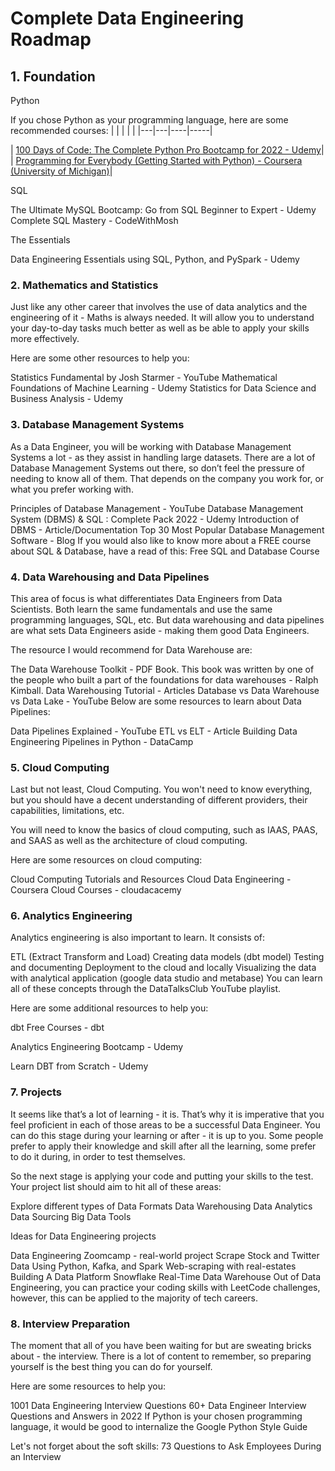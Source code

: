 # Complete Data Engineering Roadmap

## 1. Foundation

Python
 
If you chose Python as your programming language, here are some recommended courses:
|   |   |   |   |
|---|---|----|-----|

| [100 Days of Code: The Complete Python Pro Bootcamp for 2022 - Udemy]()|
| [Programming for Everybody (Getting Started with Python) - Coursera (University of Michigan)]()|
 

SQL
 

The Ultimate MySQL Bootcamp: Go from SQL Beginner to Expert - Udemy
Complete SQL Mastery - CodeWithMosh
 

The Essentials
 

Data Engineering Essentials using SQL, Python, and PySpark - Udemy

### 2. Mathematics and Statistics
 

Just like any other career that involves the use of data analytics and the engineering of it - Maths is always needed. It will allow you to understand your day-to-day tasks much better as well as be able to apply your skills more effectively. 

Here are some other resources to help you:

Statistics Fundamental by Josh Starmer - YouTube
Mathematical Foundations of Machine Learning - Udemy
Statistics for Data Science and Business Analysis - Udemy

### 3. Database Management Systems
 

As a Data Engineer, you will be working with Database Management Systems a lot - as they assist in handling large datasets. There are a lot of Database Management Systems out there, so don’t feel the pressure of needing to know all of them. That depends on the company you work for, or what you prefer working with. 

Principles of Database Management - YouTube
Database Management System (DBMS) & SQL : Complete Pack 2022 - Udemy
Introduction of DBMS - Article/Documentation
Top 30 Most Popular Database Management Software - Blog
If you would also like to know more about a FREE course about SQL & Database, have a read of this: Free SQL and Database Course

### 4. Data Warehousing and Data Pipelines
 

This area of focus is what differentiates Data Engineers from Data Scientists. Both learn the same fundamentals and use the same programming languages, SQL, etc. But data warehousing and data pipelines are what sets Data Engineers aside - making them good Data Engineers.

The resource I would recommend for Data Warehouse are:

The Data Warehouse Toolkit - PDF Book. This book was written by one of the people who built a part of the foundations for data warehouses - Ralph Kimball.
Data Warehousing Tutorial - Articles
Database vs Data Warehouse vs Data Lake - YouTube
Below are some resources to learn about Data Pipelines:

Data Pipelines Explained - YouTube
ETL vs ELT - Article
Building Data Engineering Pipelines in Python - DataCamp




### 5. Cloud Computing
 

Last but not least, Cloud Computing. You won't need to know everything, but you should have a decent understanding of different providers, their capabilities, limitations, etc. 

You will need to know the basics of cloud computing, such as IAAS, PAAS, and SAAS as well as the architecture of cloud computing.

Here are some resources on cloud computing:

Cloud Computing Tutorials and Resources
Cloud Data Engineering - Coursera
Cloud Courses - cloudacacemy



### 6. Analytics Engineering 
 

Analytics engineering is also important to learn. It consists of:

ETL (Extract Transform and Load)
Creating data models (dbt model)
Testing and documenting
Deployment to the cloud and locally
Visualizing the data with analytical application (google data studio and metabase)
You can learn all of these concepts through the DataTalksClub YouTube playlist.

Here are some additional resources to help you:

dbt Free Courses - dbt

Analytics Engineering Bootcamp - Udemy

Learn DBT from Scratch - Udemy

### 7. Projects
 

It seems like that’s a lot of learning - it is. That’s why it is imperative that you feel proficient in each of those areas to be a successful Data Engineer. You can do this stage during your learning or after - it is up to you. Some people prefer to apply their knowledge and skill after all the learning, some prefer to do it during, in order to test themselves.

So the next stage is applying your code and putting your skills to the test. Your project list should aim to hit all of these areas:

Explore different types of Data Formats
Data Warehousing
Data Analytics
Data Sourcing
Big Data Tools
 

Ideas for Data Engineering projects
 

Data Engineering Zoomcamp - real-world project
Scrape Stock and Twitter Data Using Python, Kafka, and Spark
Web-scraping with real-estates
Building A Data Platform
Snowflake Real-Time Data Warehouse
Out of Data Engineering, you can practice your coding skills with LeetCode challenges, however, this can be applied to the majority of tech careers.

 

### 8. Interview Preparation
 

The moment that all of you have been waiting for but are sweating bricks about - the interview. There is a lot of content to remember, so preparing yourself is the best thing you can do for yourself. 

Here are some resources to help you:

1001 Data Engineering Interview Questions
60+ Data Engineer Interview Questions and Answers in 2022
If Python is your chosen programming language, it would be good to internalize the Google Python Style Guide

Let's not forget about the soft skills: 73 Questions to Ask Employees During an Interview
